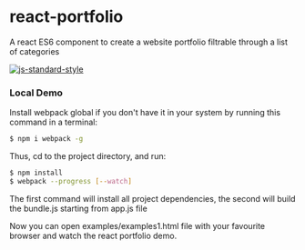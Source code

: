 # react-portfolio

A react ES6 component to create a website portfolio filtrable through a list of categories

[![js-standard-style](https://cdn.rawgit.com/feross/standard/master/badge.svg)](https://github.com/feross/standard)

### Local Demo

Install webpack global if you don't have it in your system by running this command in a terminal:
```sh
$ npm i webpack -g
```

Thus, cd to the project directory, and run:
```sh
$ npm install
$ webpack --progress [--watch]
```
The first command will install all project dependencies, the second will build the bundle.js starting from app.js file

Now you can open examples/examples1.html file with your favourite browser and watch the react portfolio demo.
